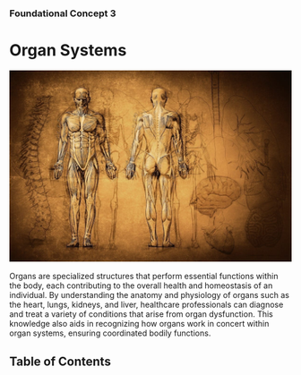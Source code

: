 ### Foundational Concept 3
# Organ Systems
![Cover image](assets/cover_organs.jpg)

Organs are specialized structures that perform essential functions within the body, each contributing to the overall health and homeostasis of an individual. By understanding the anatomy and physiology of organs such as the heart, lungs, kidneys, and liver, healthcare professionals can diagnose and treat a variety of conditions that arise from organ dysfunction. This knowledge also aids in recognizing how organs work in concert within organ systems, ensuring coordinated bodily functions.

## Table of Contents